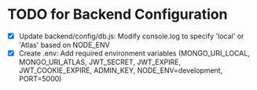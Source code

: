 # TODO for Backend Configuration

- [x] Update backend/config/db.js: Modify console.log to specify 'local' or 'Atlas' based on NODE_ENV
- [x] Create .env: Add required environment variables (MONGO_URI_LOCAL, MONGO_URI_ATLAS, JWT_SECRET, JWT_EXPIRE, JWT_COOKIE_EXPIRE, ADMIN_KEY, NODE_ENV=development, PORT=5000)
